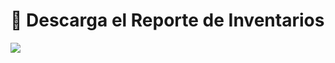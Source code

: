 # 📑 Descarga el Reporte de Inventarios  
  

<img src="https://josemaestreb.github.io/docs.bil_v2/_asset/03-%20Reportes/024_reporte_inventarios_completo.png" />